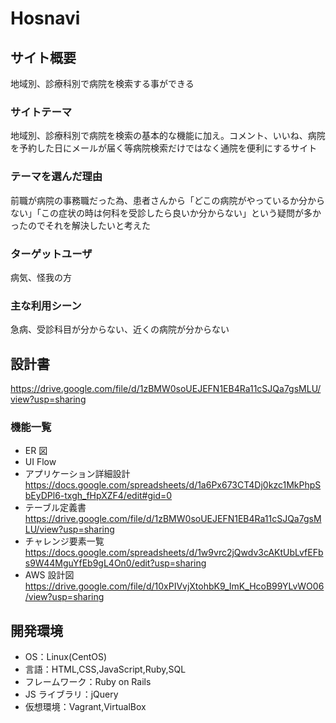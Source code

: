 # Hosnavi

## サイト概要

地域別、診療科別で病院を検索する事ができる

### サイトテーマ

地域別、診療科別で病院を検索の基本的な機能に加え。コメント、いいね、病院を予約した日にメールが届く等病院検索だけではなく通院を便利にするサイト

### テーマを選んだ理由

前職が病院の事務職だった為、患者さんから「どこの病院がやっているか分からない」「この症状の時は何科を受診したら良いか分からない」という疑問が多かったのでそれを解決したいと考えた

### ターゲットユーザ

病気、怪我の方

### 主な利用シーン

急病、受診科目が分からない、近くの病院が分からない

## 設計書

https://drive.google.com/file/d/1zBMW0soUEJEFN1EB4Ra11cSJQa7gsMLU/view?usp=sharing

### 機能一覧

- ER 図
- UI Flow
- アプリケーション詳細設計
  https://docs.google.com/spreadsheets/d/1a6Px673CT4Dj0kzc1MkPhpSbEyDPl6-txgh_fHpXZF4/edit#gid=0
- テーブル定義書
  https://drive.google.com/file/d/1zBMW0soUEJEFN1EB4Ra11cSJQa7gsMLU/view?usp=sharing
- チャレンジ要素一覧
  https://docs.google.com/spreadsheets/d/1w9vrc2jQwdv3cAKtUbLvfEFbs9W44MguYfEb9gL4On0/edit?usp=sharing
- AWS 設計図
  https://drive.google.com/file/d/10xPIVvjXtohbK9_ImK_HcoB99YLvWO06/view?usp=sharing

## 開発環境

- OS：Linux(CentOS)
- 言語：HTML,CSS,JavaScript,Ruby,SQL
- フレームワーク：Ruby on Rails
- JS ライブラリ：jQuery
- 仮想環境：Vagrant,VirtualBox
